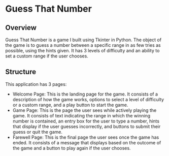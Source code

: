 # Guess That Number
## Overview
Guess That Number is a game I built using Tkinter in Python.  The object of the game is to guess a number between a specific range in as few tries as possible, using the hints given.  It has 3 levels of difficulty and an ability to set a custom range if the user chooses.

## Structure
This application has 3 pages:
- Welcome Page: This is the landing page for the game.  It consists of a description of how the game works, options to select a level of difficulty or a custom range, and a play button to start the game.
- Game Page: This is the page the user sees while actively playing the game.  It consists of text indicating the range in which the winning number is contained, an entry box for the user to type a number, hints that display if the user guesses incorrectly, and buttons to submit their guess or quit the game.
- Farewell Page: This is the final page the user sees once the game has ended.  It consists of a message that displays based on the outcome of the game and a button to play again if the user chooses.
